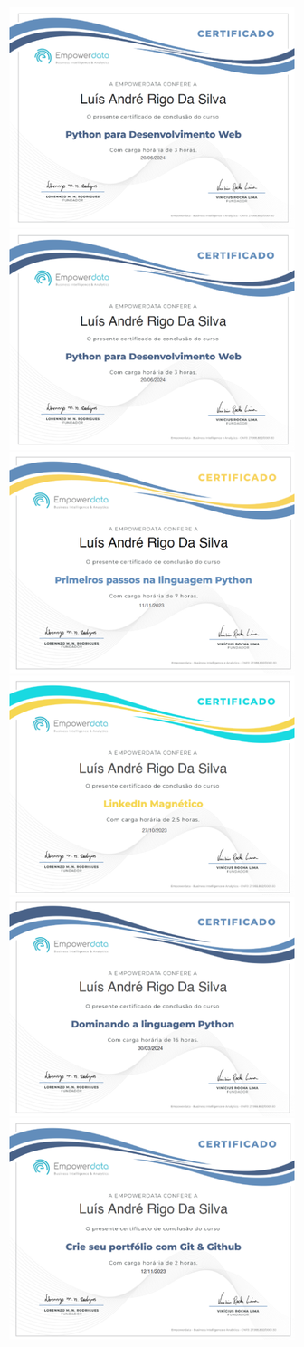 <img src="https://github.com/luisrigo2005/certificados/blob/main/certificado-empowerdata-dev-web.png" alt="Certificado Empowerdata - Desenvolvimento WEB">
<img src="https://github.com/luisrigo2005/certificados/blob/main/certificado-empowerdata-dev-web.png" alt="Certificado Empowerdata - Desenvolvimento WEB">
<img src="https://github.com/luisrigo2005/certificados/blob/main/Primeiros%20passos%20da%20linguagem%20Python.png" alt="Certificado Empowerdata - Primeiros Passos da Linguagem Python">
<img src="https://github.com/luisrigo2005/certificados/blob/main/Linguedin%20Magnetico.png" alt="Certificado Empowerdata - Linkedin Magnécito">
<img src="https://github.com/luisrigo2005/certificados/blob/main/Dominando%20a%20linguagem%20Python.png" alt="Certificado Empowerdata - Dominando a Linguagem Python">
<img src="https://github.com/luisrigo2005/certificados/blob/main/Crie%20seu%20portfolio%20com%20git%20e%20github.png" alt="Certificado Empowerdata - Crie seu Portfólio com Git e GitHub">
